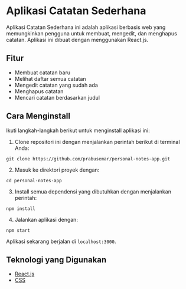 # Aplikasi Catatan Sederhana

Aplikasi Catatan Sederhana ini adalah aplikasi berbasis web yang memungkinkan pengguna untuk membuat, mengedit, dan menghapus catatan. Aplikasi ini dibuat dengan menggunakan React.js.

## Fitur

- Membuat catatan baru
- Melihat daftar semua catatan
- Mengedit catatan yang sudah ada
- Menghapus catatan
- Mencari catatan berdasarkan judul

## Cara Menginstall

Ikuti langkah-langkah berikut untuk menginstall aplikasi ini:

1. Clone repositori ini dengan menjalankan perintah berikut di terminal Anda:
```
git clone https://github.com/prabusemar/personal-notes-app.git
```
2. Masuk ke direktori proyek dengan:
```
cd personal-notes-app
```
3. Install semua dependensi yang dibutuhkan dengan menjalankan perintah:
```
npm install
```
4. Jalankan aplikasi dengan:
```
npm start
```
Aplikasi sekarang berjalan di `localhost:3000`.

## Teknologi yang Digunakan

- [React.js](https://reactjs.org/)
- [CSS](https://developer.mozilla.org/en-US/docs/Web/CSS)
